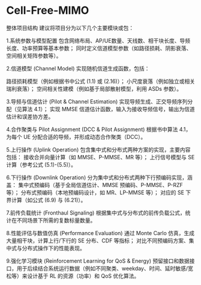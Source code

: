 # Cell-Free-MIMO
整体项目结构
建议将项目分为以下几个主要模块或包：

1.系统参数与模型配置
包含网络布局、AP/UE数量、天线数、相干块长度、导频长度、功率预算等基本参数；
同时定义信道模型参数（如路径损耗、阴影衰落、空间相关矩阵参数等）。

2.信道模型 (Channel Model)
实现随机信道生成函数，包括：

路径损耗模型（例如根据书中公式 (1.1) 或 (2.16)）；
小尺度衰落（例如独立或相关瑞利衰落）；
空间相关性建模（例如基于局部散射模型，利用 ASDs 参数）。

3.导频与信道估计 (Pilot & Channel Estimation)
实现导频生成、正交导频序列分配（见算法 4.1）；
实现 MMSE 信道估计函数，输入为接收导频信号，输出为信道估计和误差协方差。

4.合作聚类与 Pilot Assignment (DCC & Pilot Assignment)
根据书中算法 4.1，为每个 UE 分配合适的导频，并形成动态合作聚类（DCC）。

5.上行操作 (Uplink Operation)
包含集中式和分布式两种方案的实现，主要内容包括：
接收合并向量计算（如 MMSE、P-MMSE、MR 等）；
上行信号模型与 SE 计算（参考公式 (5.1)-(5.5)）。

6.下行操作 (Downlink Operation)
分为集中式和分布式两种下行预编码实现，涵盖：
集中式预编码（基于全局信道估计、MMSE 预编码、P-MMSE、P-RZF 等）；
分布式预编码（本地预编码设计，如 MR、LP-MMSE 等）；
对应的 SE 下界计算（如公式 (6.9) 与 (6.21)）。

7.前传负载统计 (Fronthaul Signaling)
根据集中式与分布式的前传负载公式，统计在不同场景下所需的复数标量数量。

8.性能评估与数值仿真 (Performance Evaluation)
通过 Monte Carlo 仿真，生成大量相干块，计算上行/下行的 SE 分布、CDF 等指标；
对比不同预编码方案、集中式与分布式操作下的性能表现。

9.强化学习模块 (Reinforcement Learning for QoS & Energy)
预留接口和数据接口，用于后续结合系统运行数据（例如不同聚类、weekday、时间、延时敏感/宽松等）来设计基于 RL 的资源（功率）和 QoS 优化算法。

